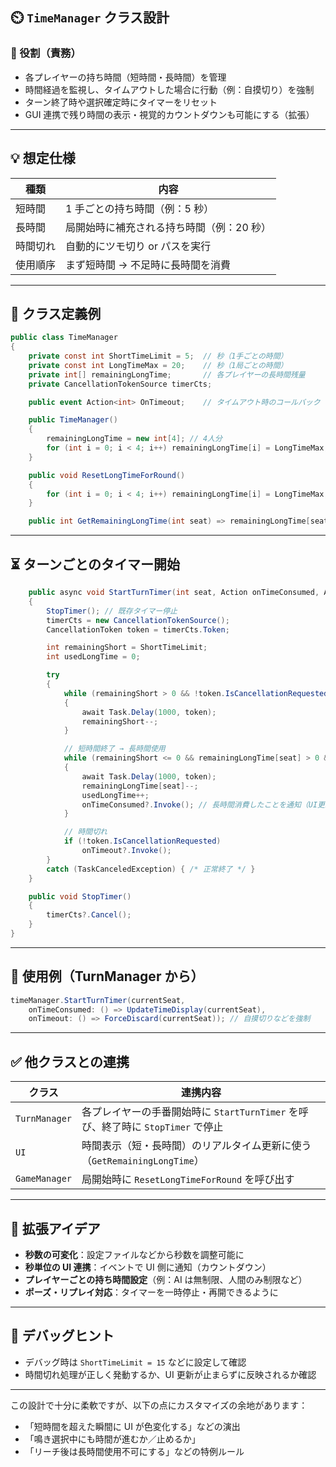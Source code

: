 ## ⏲️ `TimeManager` クラス設計

### 📌 役割（責務）

- 各プレイヤーの持ち時間（短時間・長時間）を管理
- 時間経過を監視し、タイムアウトした場合に行動（例：自摸切り）を強制
- ターン終了時や選択確定時にタイマーをリセット
- GUI 連携で残り時間の表示・視覚的カウントダウンも可能にする（拡張）

---

## 💡 想定仕様

| 種類     | 内容                                      |
| -------- | ----------------------------------------- |
| 短時間   | 1 手ごとの持ち時間（例：5 秒）            |
| 長時間   | 局開始時に補充される持ち時間（例：20 秒） |
| 時間切れ | 自動的にツモ切り or パスを実行            |
| 使用順序 | まず短時間 → 不足時に長時間を消費         |

---

## 🧾 クラス定義例

```csharp
public class TimeManager
{
    private const int ShortTimeLimit = 5;  // 秒（1手ごとの時間）
    private const int LongTimeMax = 20;    // 秒（1局ごとの時間）
    private int[] remainingLongTime;       // 各プレイヤーの長時間残量
    private CancellationTokenSource timerCts;

    public event Action<int> OnTimeout;    // タイムアウト時のコールバック（seat番号）

    public TimeManager()
    {
        remainingLongTime = new int[4]; // 4人分
        for (int i = 0; i < 4; i++) remainingLongTime[i] = LongTimeMax;
    }

    public void ResetLongTimeForRound()
    {
        for (int i = 0; i < 4; i++) remainingLongTime[i] = LongTimeMax;
    }

    public int GetRemainingLongTime(int seat) => remainingLongTime[seat];
```

---

## ⏳ ターンごとのタイマー開始

```csharp
    public async void StartTurnTimer(int seat, Action onTimeConsumed, Action onTimeout)
    {
        StopTimer(); // 既存タイマー停止
        timerCts = new CancellationTokenSource();
        CancellationToken token = timerCts.Token;

        int remainingShort = ShortTimeLimit;
        int usedLongTime = 0;

        try
        {
            while (remainingShort > 0 && !token.IsCancellationRequested)
            {
                await Task.Delay(1000, token);
                remainingShort--;
            }

            // 短時間終了 → 長時間使用
            while (remainingShort <= 0 && remainingLongTime[seat] > 0 && !token.IsCancellationRequested)
            {
                await Task.Delay(1000, token);
                remainingLongTime[seat]--;
                usedLongTime++;
                onTimeConsumed?.Invoke(); // 長時間消費したことを通知（UI更新など）
            }

            // 時間切れ
            if (!token.IsCancellationRequested)
                onTimeout?.Invoke();
        }
        catch (TaskCanceledException) { /* 正常終了 */ }
    }

    public void StopTimer()
    {
        timerCts?.Cancel();
    }
}
```

---

## 🔁 使用例（TurnManager から）

```csharp
timeManager.StartTurnTimer(currentSeat,
    onTimeConsumed: () => UpdateTimeDisplay(currentSeat),
    onTimeout: () => ForceDiscard(currentSeat)); // 自摸切りなどを強制
```

---

## ✅ 他クラスとの連携

| クラス        | 連携内容                                                                        |
| ------------- | ------------------------------------------------------------------------------- |
| `TurnManager` | 各プレイヤーの手番開始時に `StartTurnTimer` を呼び、終了時に `StopTimer` で停止 |
| `UI`          | 時間表示（短・長時間）のリアルタイム更新に使う（`GetRemainingLongTime`）        |
| `GameManager` | 局開始時に `ResetLongTimeForRound` を呼び出す                                   |

---

## 📘 拡張アイデア

- **秒数の可変化**：設定ファイルなどから秒数を調整可能に
- **秒単位の UI 連携**：イベントで UI 側に通知（カウントダウン）
- **プレイヤーごとの持ち時間設定**（例：AI は無制限、人間のみ制限など）
- **ポーズ・リプレイ対応**：タイマーを一時停止・再開できるように

---

## 🧪 デバッグヒント

- デバッグ時は `ShortTimeLimit = 15` などに設定して確認
- 時間切れ処理が正しく発動するか、UI 更新が止まらずに反映されるか確認

---

この設計で十分に柔軟ですが、以下の点にカスタマイズの余地があります：

- 「短時間を超えた瞬間に UI が色変化する」などの演出
- 「鳴き選択中にも時間が進むか／止めるか」
- 「リーチ後は長時間使用不可にする」などの特例ルール
